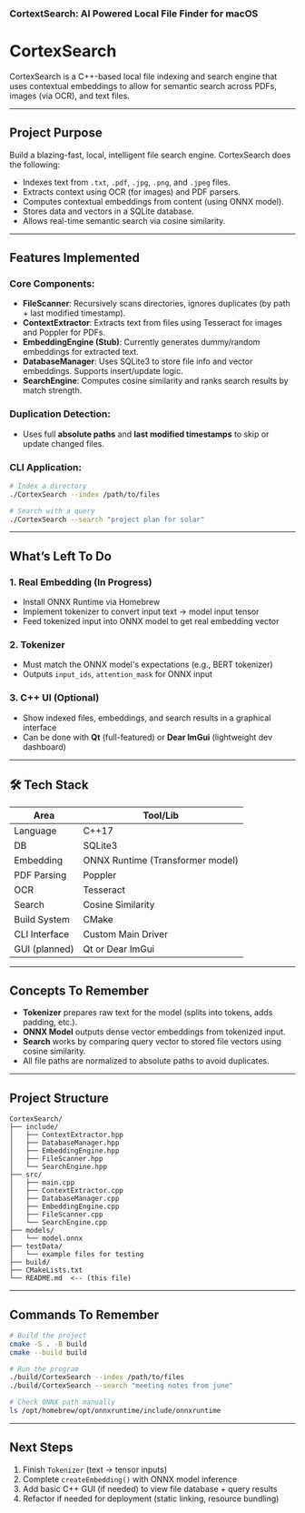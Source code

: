 ### CortextSearch: AI Powered Local File Finder for macOS

# CortexSearch

CortexSearch is a C++-based local file indexing and search engine that uses contextual embeddings to allow for semantic search across PDFs, images (via OCR), and text files.

---

## Project Purpose

Build a blazing-fast, local, intelligent file search engine. CortexSearch does the following:
- Indexes text from `.txt`, `.pdf`, `.jpg`, `.png`, and `.jpeg` files.
- Extracts context using OCR (for images) and PDF parsers.
- Computes contextual embeddings from content (using ONNX model).
- Stores data and vectors in a SQLite database.
- Allows real-time semantic search via cosine similarity.

---

## Features Implemented

###  Core Components:
- **FileScanner**: Recursively scans directories, ignores duplicates (by path + last modified timestamp).
- **ContextExtractor**: Extracts text from files using Tesseract for images and Poppler for PDFs.
- **EmbeddingEngine (Stub)**: Currently generates dummy/random embeddings for extracted text.
- **DatabaseManager**: Uses SQLite3 to store file info and vector embeddings. Supports insert/update logic.
- **SearchEngine**: Computes cosine similarity and ranks search results by match strength.

### Duplication Detection:
- Uses full **absolute paths** and **last modified timestamps** to skip or update changed files.

### CLI Application:
```bash
# Index a directory
./CortexSearch --index /path/to/files

# Search with a query
./CortexSearch --search "project plan for solar"
```

---

## What’s Left To Do

### 1. Real Embedding (In Progress)
- Install ONNX Runtime via Homebrew
- Implement tokenizer to convert input text → model input tensor
- Feed tokenized input into ONNX model to get real embedding vector

### 2. Tokenizer
- Must match the ONNX model's expectations (e.g., BERT tokenizer)
- Outputs `input_ids`, `attention_mask` for ONNX input

### 3. C++ UI (Optional)
- Show indexed files, embeddings, and search results in a graphical interface
- Can be done with **Qt** (full-featured) or **Dear ImGui** (lightweight dev dashboard)

---

## 🛠️ Tech Stack

| Area | Tool/Lib |
|------|----------|
| Language | C++17 |
| DB | SQLite3 |
| Embedding | ONNX Runtime (Transformer model) |
| PDF Parsing | Poppler |
| OCR | Tesseract |
| Search | Cosine Similarity |
| Build System | CMake |
| CLI Interface | Custom Main Driver |
| GUI (planned) | Qt or Dear ImGui |

---

## Concepts To Remember

- **Tokenizer** prepares raw text for the model (splits into tokens, adds padding, etc.).
- **ONNX Model** outputs dense vector embeddings from tokenized input.
- **Search** works by comparing query vector to stored file vectors using cosine similarity.
- All file paths are normalized to absolute paths to avoid duplicates.

---

## Project Structure

```
CortexSearch/
├── include/
│   ├── ContextExtractor.hpp
│   ├── DatabaseManager.hpp
│   ├── EmbeddingEngine.hpp
│   ├── FileScanner.hpp
│   └── SearchEngine.hpp
├── src/
│   ├── main.cpp
│   ├── ContextExtractor.cpp
│   ├── DatabaseManager.cpp
│   ├── EmbeddingEngine.cpp
│   ├── FileScanner.cpp
│   └── SearchEngine.cpp
├── models/
│   └── model.onnx
├── testData/
│   └── example files for testing
├── build/
├── CMakeLists.txt
└── README.md  <-- (this file)
```

---

## Commands To Remember

```bash
# Build the project
cmake -S . -B build
cmake --build build

# Run the program
./build/CortexSearch --index /path/to/files
./build/CortexSearch --search "meeting notes from june"

# Check ONNX path manually
ls /opt/homebrew/opt/onnxruntime/include/onnxruntime
```

---

## Next Steps

1. Finish `Tokenizer` (text → tensor inputs)
2. Complete `createEmbedding()` with ONNX model inference
3. Add basic C++ GUI (if needed) to view file database + query results
4. Refactor if needed for deployment (static linking, resource bundling)
